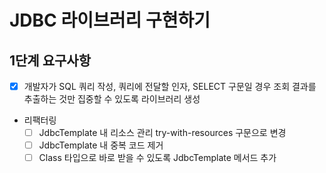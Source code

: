 # JDBC 라이브러리 구현하기

## 1단계 요구사항

- [x] 개발자가 SQL 쿼리 작성, 쿼리에 전달할 인자, SELECT 구문일 경우 조회 결과를 추출하는 것만 집중할 수 있도록 라이브러리 생성
- 리팩터링
  - [ ] JdbcTemplate 내 리소스 관리 try-with-resources 구문으로 변경
  - [ ] JdbcTemplate 내 중복 코드 제거
  - [ ] Class 타입으로 바로 받을 수 있도록 JdbcTemplate 메서드 추가
